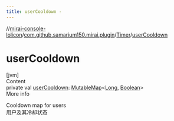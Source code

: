 ```yaml
---
title: userCooldown -
---
```

//[mirai-console-lolicon](../../../index.md)/[com.github.samarium150.mirai.plugin](../index.md)/[Timer](index.md)/[userCooldown](user-cooldown.md)



# userCooldown  
[jvm]  
Content  
private val [userCooldown](user-cooldown.md): [MutableMap](https://kotlinlang.org/api/latest/jvm/stdlib/kotlin.collections/-mutable-map/index.html)<[Long](https://kotlinlang.org/api/latest/jvm/stdlib/kotlin/-long/index.html), [Boolean](https://kotlinlang.org/api/latest/jvm/stdlib/kotlin/-boolean/index.html)>  
More info  


Cooldown map for users <br> 用户及其冷却状态

  



